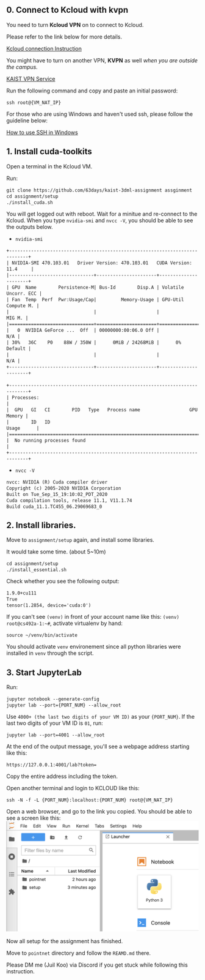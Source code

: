 ## 0. Connect to Kcloud with kvpn
You need to turn **Kcloud VPN** on to connect to Kcloud.

Please refer to the link below for more details.

[Kcloud connection Instruction](https://kcloud.kaist.ac.kr/index.php/board/?uid=141&mod=document&pageid=1#kboard-document)

You might have to turn on another VPN, __KVPN__ as well _when you are outside the campus._

[KAIST VPN Service](https://kvpn.kaist.ac.kr/dana-na/auth/url_ZdZaEjNTN0dKCA02/welcome.cgi)

Run the following command and copy and paste an initial password:
```
ssh root@{VM_NAT_IP}
```

For those who are using Windows and haven't used ssh, please follow the guideline below:

[How to use SSH in Windows](https://www.howtogeek.com/336775/how-to-enable-and-use-windows-10s-built-in-ssh-commands/)

## 1. Install cuda-toolkits
Open a terminal in the Kcloud VM.

Run:
```
git clone https://github.com/63days/kaist-3dml-assignment assginment
cd assignment/setup
./install_cuda.sh
```
You will get logged out with reboot. Wait for a minitue and re-connect to the Kcloud.
When you type `nvidia-smi` and `nvcc -V`, you should be able to see the outputs below.
- `nvidia-smi`
```
+-----------------------------------------------------------------------------+
| NVIDIA-SMI 470.103.01   Driver Version: 470.103.01   CUDA Version: 11.4     |
|-------------------------------+----------------------+----------------------+
| GPU  Name        Persistence-M| Bus-Id        Disp.A | Volatile Uncorr. ECC |
| Fan  Temp  Perf  Pwr:Usage/Cap|         Memory-Usage | GPU-Util  Compute M. |
|                               |                      |               MIG M. |
|===============================+======================+======================|
|   0  NVIDIA GeForce ...  Off  | 00000000:00:06.0 Off |                  N/A |
| 30%   36C    P0    88W / 350W |      0MiB / 24268MiB |      0%      Default |
|                               |                      |                  N/A |
+-------------------------------+----------------------+----------------------+

+-----------------------------------------------------------------------------+
| Processes:                                                                  |
|  GPU   GI   CI        PID   Type   Process name                  GPU Memory |
|        ID   ID                                                   Usage      |
|=============================================================================|
|  No running processes found                                                 |
+-----------------------------------------------------------------------------+
```
- `nvcc -V`
```
nvcc: NVIDIA (R) Cuda compiler driver
Copyright (c) 2005-2020 NVIDIA Corporation
Built on Tue_Sep_15_19:10:02_PDT_2020
Cuda compilation tools, release 11.1, V11.1.74
Build cuda_11.1.TC455_06.29069683_0
```

## 2. Install libraries.
Move to `assignment/setup` again, and install some libraries.

It would take some time. (about 5~10m)
```
cd assignment/setup
./install_essential.sh
```
Check whether you see the following output:
```
1.9.0+cu111
True
tensor(1.2854, device='cuda:0')
```
If you can't see `(venv)` in front of your account name like this: `(venv) root@cs492a-1:~#`, activate virtualenv by hand:
```
source ~/venv/bin/activate
```
You should activate `venv` environement since all python libraries were installed in `venv` through the script.

## 3. Start JupyterLab
Run:
```
jupyter notebook --generate-config
jupyter lab --port={PORT_NUM} --allow_root
```
Use `4000+ (the last two digits of your VM ID)` as your `{PORT_NUM}`. If the last two digits of your VM ID is `01`, run:
```
jupyter lab --port=4001 --allow_root
```
At the end of the output message, you'll see a webpage address starting like this:
```
https://127.0.0.1:4001/lab?token=
```
Copy the entire address including the token.

Open another terminal and login to KCLOUD like this:
```
ssh -N -f -L {PORT_NUM}:localhost:{PORT_NUM} root@{VM_NAT_IP}
```
Open a web browser, and go to the link you copied. You should be able to see a screen like this:
![jupyter_lab](./docs/jupyter_lab.png)

Now all setup for the assignment has finished. 

Move to `pointnet` directory and follow the `REAMD.md` there.

Please DM me (Juil Koo) via Discord if you get stuck while following this instruction.
